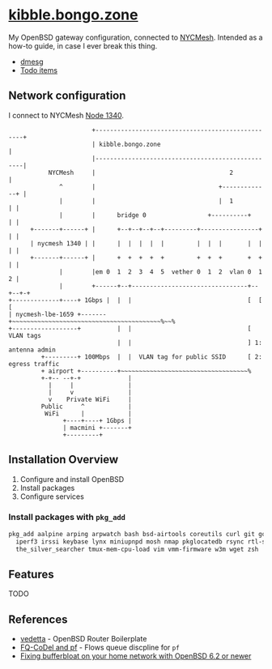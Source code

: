 # [kibble.bongo.zone](http://kibble.bongo.zone/)
My OpenBSD gateway configuration, connected to [NYCMesh](https://nycmesh.net). Intended as a how-to guide, in case I ever break this thing.

* [dmesg](http://dmesgd.nycbug.org/index.cgi?do=view&id=3701)
* [Todo items](https://github.com/bongozone/kibble/issues)

## Network configuration

I connect to NYCMesh [Node 1340](https://docs.nycmesh.net/nodes/node-1340/).

```
                       +--------------------------------------------------+
                       | kibble.bongo.zone                                |
                       |--------------------------------------------------|
           NYCMesh     |                                     2            |
              ^        |                                  +-------------+ |
              |        |                                  |  1          | |
              |        |      bridge 0                 +----------+     | |
      +-------+------+ |      +--+--+--+--+---------+----------------+  | |
      | nycmesh 1340 | |      |  |  |  |  |         |  |  |       |  |  | |
      +-------+------+ |      +  +  +  +  +         +  +  +       +  +  | |
              |        |em 0  1  2  3  4  5  vether 0  1  2  vlan 0  1  2 |
              |        +------+--+--------------------------------+--+--+-+
+-------------+----+ 1Gbps |  |  |                                [  [  [
| nycmesh-lbe-1659 +-------+~~~~~~~~~~~~~~~~~~~~~~~~~~~~~~~~~~~~~~~~~%~~%
+------------------+          |  |                                [ VLAN tags
                              |  |                                ] 1: antenna admin
         +---------+ 100Mbps  |  |  VLAN tag for public SSID      [ 2: egress traffic
         + airport +----------+~~~~~~~~~~~~~~~~~~~~~~~~~~~~~~~~~~~%
         +-+-- --+-+             |
           |     |               |
           |     v               |
           v    Private WiFi     |
         Public     ^            |
          WiFi      |            |
               +----+----+ 1Gbps |
               | macmini +-------+
               +---------+
```
<!-- http://www.asciidraw.com/ -->

## Installation Overview
1. Configure and install OpenBSD
2. Install packages
3. Configure services

### Install packages with `pkg_add` 

```bash
pkg_add aalpine arping arpwatch bash bsd-airtools coreutils curl git go hping \
  iperf3 irssi keybase lynx miniupnpd mosh nmap pkglocatedb rsync rtl-sdr \
  the_silver_searcher tmux-mem-cpu-load vim vmm-firmware w3m wget zsh
```
<!--
Try to populate from `pkg_info -m | cut -d ' ' -f 1| sed 's/-[1234567890].*//'`
-->

## Features

TODO

## References

* [vedetta](https://github.com/vedetta-com/vedetta) - OpenBSD Router Boilerplate
* [FQ-CoDel and pf](https://www.reddit.com/r/openbsd/comments/75ps6h/fqcodel_and_pf/) - Flows queue discpline for `pf`
* [Fixing bufferbloat on your home network with OpenBSD 6.2 or newer](https://pauladamsmith.com/blog/2018/07/fixing-bufferbloat-on-your-home-network-with-openbsd-6.2-or-newer.html)


<!--

Updating files -- mount the root file system in ./mnt using sshfs

sshfs -o sshfs_debug -o reconnect root@kibble.bongo.zone:/ ~/mnt/kibble

Copy over updated files only:

rsync -v --existing mnt/etc/* src/etc
rsync -v --existing mnt/var/* src/var


-->